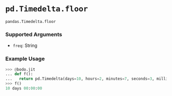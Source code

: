 # `pd.Timedelta.floor`

`pandas.Timedelta.floor`

### Supported Arguments

- `freq`: String

### Example Usage

```py
>>> @bodo.jit
... def f():
...   return pd.Timedelta(days=10, hours=2, minutes=7, seconds=3, milliseconds=13, microseconds=23).floor("D")
>>> f()
10 days 00:00:00
```

